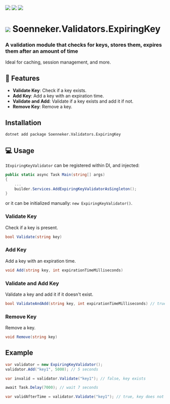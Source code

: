 ﻿[![](https://img.shields.io/nuget/v/soenneker.validators.expiringkey.svg?style=for-the-badge)](https://www.nuget.org/packages/soenneker.validators.expiringkey/)
[![](https://img.shields.io/github/actions/workflow/status/soenneker/soenneker.validators.expiringkey/publish-package.yml?style=for-the-badge)](https://github.com/soenneker/soenneker.validators.expiringkey/actions/workflows/publish-package.yml)
[![](https://img.shields.io/nuget/dt/soenneker.validators.expiringkey.svg?style=for-the-badge)](https://www.nuget.org/packages/soenneker.validators.expiringkey/)

# ![](https://user-images.githubusercontent.com/4441470/224455560-91ed3ee7-f510-4041-a8d2-3fc093025112.png) Soenneker.Validators.ExpiringKey
### A validation module that checks for keys, stores them, expires them after an amount of time

Ideal for caching, session management, and more.

## 🚀 Features

- **Validate Key**: Check if a key exists.
- **Add Key**: Add a key with an expiration time.
- **Validate and Add**: Validate if a key exists and add it if not.
- **Remove Key**: Remove a key.

## Installation

```
dotnet add package Soenneker.Validators.ExpiringKey
```

## 💻 Usage

`IExpiringKeyValidator` can be registered within DI, and injected:

```csharp
public static async Task Main(string[] args)
{
    ...
    builder.Services.AddExpiringKeyValidatorAsSingleton();
}
```

or it can be initialized manually: `new ExpiringKeyValidator()`.

### Validate Key

Check if a key is present.

```csharp
bool Validate(string key)
```

### Add Key

Add a key with an expiration time.

```csharp
void Add(string key, int expirationTimeMilliseconds)
```

### Validate and Add Key

Validate a key and add it if it doesn't exist.

```csharp
bool ValidateAndAdd(string key, int expirationTimeMilliseconds) // true if doesn't exist, false if it does
```

### Remove Key

Remove a key.

```csharp
void Remove(string key)
```

## Example

```csharp
var validator = new ExpiringKeyValidator();
validator.Add("key1", 5000); // 5 seconds

var invalid = validator.Validate("key1"); // false, key exists

await Task.Delay(7000); // wait 7 seconds

var validAfterTime = validator.Validate("key1"); // true, key does not exist
```